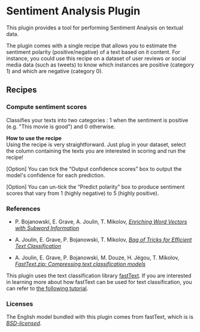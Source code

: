 # Sentiment Analysis Plugin

This plugin provides a tool for performing Sentiment Analysis on textual data.

The plugin comes with a single recipe that allows you to estimate the sentiment polarity (positive/negative) of a text based on it content. For instance, you could use this recipe on a dataset of user reviews or social media data (such as tweets) to know which instances are positive (category 1) and which are negative (category 0).

## Recipes
### Compute sentiment scores

Classifies your texts into two categories : 1 when the sentiment is positive (e.g. "This movie is good") and 0 otherwise.

**How to use the recipe**  
Using the recipe is very straightforward. Just plug in your dataset, select the column containing the texts you are interested in scoring and run the recipe!

[Option] You can tick the “Output confidence scores” box to output the model's confidence for each prediction.

[Option] You can un-tick the “Predict polarity” box to produce sentiment scores that vary from 1 (highly negative) to 5 (highly positive).


### References

- P. Bojanowski, E. Grave, A. Joulin, T. Mikolov, [*Enriching Word Vectors with Subword Information*](https://arxiv.org/abs/1607.04606)

- A. Joulin, E. Grave, P. Bojanowski, T. Mikolov, [*Bag of Tricks for Efficient Text Classification*](https://arxiv.org/abs/1607.01759)

- A. Joulin, E. Grave, P. Bojanowski, M. Douze, H. Jégou, T. Mikolov, [*FastText.zip: Compressing text classification models*](https://arxiv.org/abs/1612.03651)

This plugin uses the text classification library [fastText](https://fasttext.cc/). If you are interested in learning more about how fastText can be used for text classification, you can refer to [the following tutorial](fasttext_tutorial/fastText.ipynb).

### Licenses
The English model bundled with this plugin comes from fastText, which is is [*BSD-licensed*](https://github.com/facebookresearch/fastText/blob/master/LICENSE).
